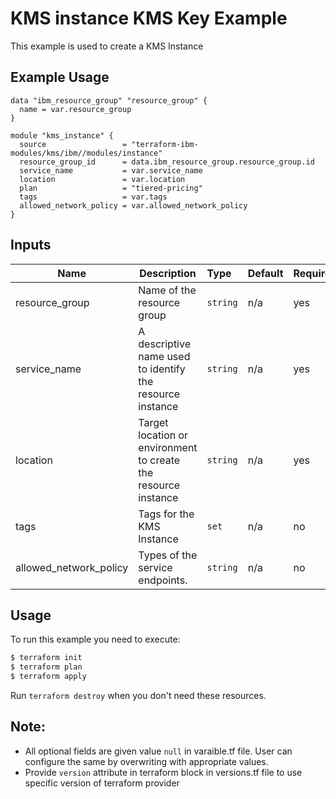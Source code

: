 # KMS instance KMS Key Example

This example is used to create a KMS Instance
## Example Usage
```
data "ibm_resource_group" "resource_group" {
  name = var.resource_group
}

module "kms_instance" {
  source                 = "terraform-ibm-modules/kms/ibm//modules/instance"
  resource_group_id      = data.ibm_resource_group.resource_group.id
  service_name           = var.service_name
  location               = var.location
  plan                   = "tiered-pricing"
  tags                   = var.tags
  allowed_network_policy = var.allowed_network_policy
}

```

<!-- BEGINNING OF PRE-COMMIT-TERRAFORM DOCS HOOK -->
## Inputs
| Name                     | Description                                                    | Type   |Default  |Required |
|--------------------------|----------------------------------------------------------------|:-------|:--------|:--------|
| resource\_group          | Name of the resource group                                     |`string`| n/a     | yes     |
| service_name             | A descriptive name used to identify the resource instance      |`string`| n/a     | yes     |
| location                 | Target location or environment to create the resource instance |`string`| n/a     | yes     |
| tags                     | Tags for the KMS Instance                                      |`set`   | n/a     | no      |
| allowed_network_policy   | Types of the service endpoints.                                |`string`| n/a     | no      |

<!-- END OF PRE-COMMIT-TERRAFORM DOCS HOOK -->

## Usage

To run this example you need to execute:

```bash
$ terraform init
$ terraform plan 
$ terraform apply
```

Run `terraform destroy` when you don't need these resources.

 ## Note:
* All optional fields are given value `null` in varaible.tf file. User can configure the same by overwriting with appropriate values.
 * Provide `version` attribute in terraform block in versions.tf file to use specific version of terraform provider